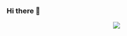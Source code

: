 ### Hi there 👋

<p align="center">
  <a href="https://skillicons.dev">
    <img src="https://skillicons.dev/icons?i=ableton,ps,pr,figma,windows,ubuntu,debian,bash,codepen,html,css,js,ts,react,py,nodejs,vim,vscode,idea,jest,md,npm,pnpm,netlify,express,mysql,postman,sequelize,vite,vitest,git,github&theme=dark&perline=16" />
  </a>
</p>
<!--
**DarkOwn3r/DarkOwn3r** is a ✨ _special_ ✨ repository because its `README.md` (this file) appears on your GitHub profile.

Here are some ideas to get you started:

- 🔭 I’m currently working on ...
- 🌱 I’m currently learning ...
- 👯 I’m looking to collaborate on ...
- 🤔 I’m looking for help with ...
- 💬 Ask me about ...
- 📫 How to reach me: ...
- 😄 Pronouns: ...
- ⚡ Fun fact: ...
-->

